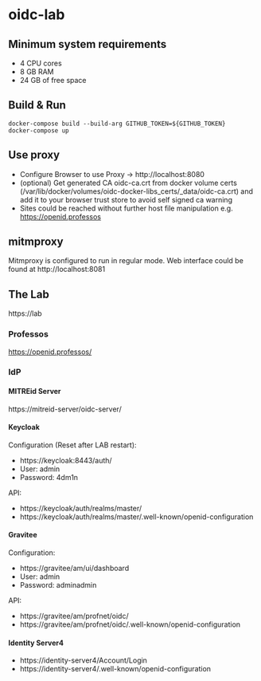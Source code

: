 # oidc-lab

## Minimum system requirements

- 4 CPU cores
- 8 GB RAM
- 24 GB of free space

## Build & Run

```
docker-compose build --build-arg GITHUB_TOKEN=${GITHUB_TOKEN}
docker-compose up
```

## Use proxy

- Configure Browser to use Proxy -> http://localhost:8080
- (optional) Get generated CA oidc-ca.crt from docker volume certs (/var/lib/docker/volumes/oidc-docker-libs_certs/_data/oidc-ca.crt)
    and add it to your browser trust store to avoid self signed ca warning
- Sites could be reached without further host file manipulation e.g. https://openid.professos

## mitmproxy

Mitmproxy is configured to run in regular mode.
Web interface could be found at http://localhost:8081

## The Lab

https://lab

### Professos
 
https://openid.professos/

### IdP

#### MITREid Server
https://mitreid-server/oidc-server/

#### Keycloak

Configuration (Reset after LAB restart):
- https://keycloak:8443/auth/
- User: admin
- Password: 4dm1n

API:
- https://keycloak/auth/realms/master/
- https://keycloak/auth/realms/master/.well-known/openid-configuration

#### Gravitee

Configuration:
- https://gravitee/am/ui/dashboard
- User: admin
- Password: adminadmin

API:
- https://gravitee/am/profnet/oidc/
- https://gravitee/am/profnet/oidc/.well-known/openid-configuration

#### Identity Server4

- https://identity-server4/Account/Login
- https://identity-server4/.well-known/openid-configuration
